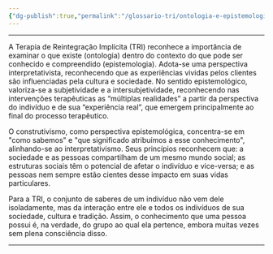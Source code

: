 ```yaml
---
{"dg-publish":true,"permalink":"/glossario-tri/ontologia-e-epistemologia/"}
---
```


---

A Terapia de Reintegração Implícita (TRI) reconhece a importância de examinar o que existe (ontologia) dentro do contexto do que pode ser conhecido e compreendido (epistemologia). Adota-se uma perspectiva interpretativista, reconhecendo que as experiências vividas pelos clientes são influenciadas pela cultura e sociedade. No sentido epistemológico, valoriza-se a subjetividade e a intersubjetividade, reconhecendo nas intervenções terapêuticas as “múltiplas realidades” a partir da perspectiva do indivíduo e de sua “experiência real”, que emergem principalmente ao final do processo terapêutico.

O construtivismo, como perspectiva epistemológica, concentra-se em "como sabemos" e "que significado atribuímos a esse conhecimento", alinhando-se ao interpretativismo. Seus princípios reconhecem que: a sociedade e as pessoas compartilham de um mesmo mundo social; as estruturas sociais têm o potencial de afetar o indivíduo e vice-versa; e as pessoas nem sempre estão cientes desse impacto em suas vidas particulares.

Para a TRI, o conjunto de saberes de um indivíduo não vem dele isoladamente, mas da interação entre ele e todos os indivíduos de sua sociedade, cultura e tradição. Assim, o conhecimento que uma pessoa possui é, na verdade, do grupo ao qual ela pertence, embora muitas vezes sem plena consciência disso.

----



